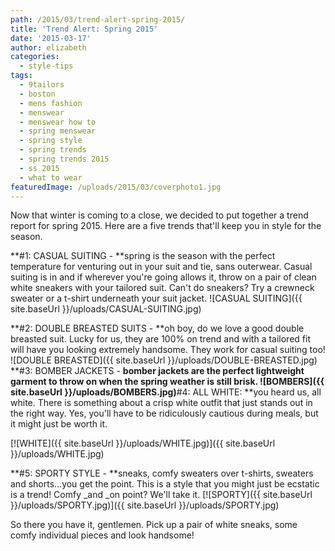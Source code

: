 ```yaml
---
path: /2015/03/trend-alert-spring-2015/
title: 'Trend Alert: Spring 2015'
date: '2015-03-17'
author: elizabeth
categories:
  - style-tips
tags:
  - 9tailors
  - boston
  - mens fashion
  - menswear
  - menswear how to
  - spring menswear
  - spring style
  - spring trends
  - spring trends 2015
  - ss 2015
  - what to wear
featuredImage: /uploads/2015/03/coverphoto1.jpg
---
```

Now that winter is coming to a close, we decided to put together a trend report for spring 2015. Here are a five trends that'll keep you in style for the season.

**#1: CASUAL SUITING - **spring is the season with the perfect temperature for venturing out in your suit and tie, sans outerwear. Casual suiting is in and if wherever you're going allows it, throw on a pair of clean white sneakers with your tailored suit. Can't do sneakers? Try a crewneck sweater or a t-shirt underneath your suit jacket.
![CASUAL SUITING]({{ site.baseUrl }}/uploads/CASUAL-SUITING.jpg)

**#2: DOUBLE BREASTED SUITS - **oh boy, do we love a good double breasted suit. Lucky for us, they are 100% on trend and with a tailored fit will have you looking extremely handsome. They work for casual suiting too!
![DOUBLE BREASTED]({{ site.baseUrl }}/uploads/DOUBLE-BREASTED.jpg) **#3: BOMBER JACKETS - **bomber jackets are the perfect lightweight garment to throw on when the spring weather is still brisk.
![BOMBERS]({{ site.baseUrl }}/uploads/BOMBERS.jpg)**#4: ALL WHITE: **you heard us, all white. There is something about a crisp white outfit that just stands out in the right way. Yes, you'll have to be ridiculously cautious during meals, but it might just be worth it.

[![WHITE]({{ site.baseUrl }}/uploads/WHITE.jpg)]({{ site.baseUrl }}/uploads/WHITE.jpg)

**#5: SPORTY STYLE - **sneaks, comfy sweaters over t-shirts, sweaters and shorts...you get the point. This is a style that you might just be ecstatic is a trend! Comfy _and _on point? We'll take it.
[![SPORTY]({{ site.baseUrl }}/uploads/SPORTY.jpg)]({{ site.baseUrl }}/uploads/SPORTY.jpg)

So there you have it, gentlemen. Pick up a pair of white sneaks, some comfy individual pieces and look handsome!